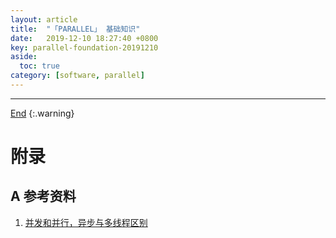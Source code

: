 ```yaml
---
layout: article
title:  "「PARALLEL」 基础知识"
date:   2019-12-10 18:27:40 +0800
key: parallel-foundation-20191210
aside:
  toc: true
category: [software, parallel]
---
```

<span id='head'></span>

<!--more-->


-------------------  
[End](#head)
{:.warning}  


# 附录
## A 参考资料
1. [并发和并行，异步与多线程区别](https://blog.csdn.net/qiuyubo1/article/details/80288525)     
